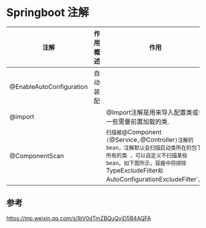 # Springboot 注解

| 注解                     | 作用概述 | 作用                                                         | 使用方式 | 参考 |
| ------------------------ | -------- | ------------------------------------------------------------ | -------- | ---- |
| @EnableAutoConfiguration | 自动装配 |                                                              |          |      |
| @import                  |          | @Import注解是用来导入配置类或者一些需要前置加载的类.         |          |      |
| @ComponentScan           |          | `扫描被`@Component` (`@Service`,`@Controller`)注解的 bean，注解默认会扫描启动类所在的包下所有的类 ，可以自定义不扫描某些 bean。如下图所示，容器中将排除`TypeExcludeFilter`和`AutoConfigurationExcludeFilter`。 |          |      |

## 参考

https://mp.weixin.qq.com/s/IbV0dTmZBQuQvjD5B4AQFA